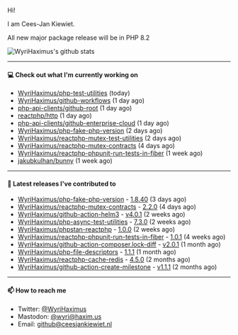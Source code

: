 Hi!

I am Cees-Jan Kiewiet.

All new major package release will be in PHP 8.2

![WyriHaximus's github stats](https://github-readme-stats.vercel.app/api?username=WyriHaximus&show_icons=true)

---

#### 💻 Check out what I'm currently working on

- [WyriHaximus/php-test-utilities](https://github.com/WyriHaximus/php-test-utilities) (today)
- [WyriHaximus/github-workflows](https://github.com/WyriHaximus/github-workflows) (1 day ago)
- [php-api-clients/github-root](https://github.com/php-api-clients/github-root) (1 day ago)
- [reactphp/http](https://github.com/reactphp/http) (1 day ago)
- [php-api-clients/github-enterprise-cloud](https://github.com/php-api-clients/github-enterprise-cloud) (1 day ago)
- [WyriHaximus/php-fake-php-version](https://github.com/WyriHaximus/php-fake-php-version) (2 days ago)
- [WyriHaximus/reactphp-mutex-test-utilities](https://github.com/WyriHaximus/reactphp-mutex-test-utilities) (2 days ago)
- [WyriHaximus/reactphp-mutex-contracts](https://github.com/WyriHaximus/reactphp-mutex-contracts) (4 days ago)
- [WyriHaximus/reactphp-phpunit-run-tests-in-fiber](https://github.com/WyriHaximus/reactphp-phpunit-run-tests-in-fiber) (1 week ago)
- [jakubkulhan/bunny](https://github.com/jakubkulhan/bunny) (1 week ago)

---

#### 🔭 Latest releases I've contributed to

- [WyriHaximus/php-fake-php-version](https://github.com/WyriHaximus/php-fake-php-version) - [1.8.40](https://github.com/WyriHaximus/php-fake-php-version/releases/tag/1.8.40) (3 days ago)
- [WyriHaximus/reactphp-mutex-contracts](https://github.com/WyriHaximus/reactphp-mutex-contracts) - [2.2.0](https://github.com/WyriHaximus/reactphp-mutex-contracts/releases/tag/2.2.0) (4 days ago)
- [WyriHaximus/github-action-helm3](https://github.com/WyriHaximus/github-action-helm3) - [v4.0.1](https://github.com/WyriHaximus/github-action-helm3/releases/tag/v4.0.1) (2 weeks ago)
- [WyriHaximus/php-async-test-utilities](https://github.com/WyriHaximus/php-async-test-utilities) - [7.3.0](https://github.com/WyriHaximus/php-async-test-utilities/releases/tag/7.3.0) (2 weeks ago)
- [WyriHaximus/phpstan-reactphp](https://github.com/WyriHaximus/phpstan-reactphp) - [1.0.0](https://github.com/WyriHaximus/phpstan-reactphp/releases/tag/1.0.0) (2 weeks ago)
- [WyriHaximus/reactphp-phpunit-run-tests-in-fiber](https://github.com/WyriHaximus/reactphp-phpunit-run-tests-in-fiber) - [1.0.1](https://github.com/WyriHaximus/reactphp-phpunit-run-tests-in-fiber/releases/tag/1.0.1) (4 weeks ago)
- [WyriHaximus/github-action-composer.lock-diff](https://github.com/WyriHaximus/github-action-composer.lock-diff) - [v2.0.1](https://github.com/WyriHaximus/github-action-composer.lock-diff/releases/tag/v2.0.1) (1 month ago)
- [WyriHaximus/php-file-descriptors](https://github.com/WyriHaximus/php-file-descriptors) - [1.1.1](https://github.com/WyriHaximus/php-file-descriptors/releases/tag/1.1.1) (1 month ago)
- [WyriHaximus/reactphp-cache-redis](https://github.com/WyriHaximus/reactphp-cache-redis) - [4.5.0](https://github.com/WyriHaximus/reactphp-cache-redis/releases/tag/4.5.0) (2 months ago)
- [WyriHaximus/github-action-create-milestone](https://github.com/WyriHaximus/github-action-create-milestone) - [v1.1.1](https://github.com/WyriHaximus/github-action-create-milestone/releases/tag/v1.1.1) (2 months ago)

---

#### 📫 How to reach me

- Twitter: [@WyriHaximus](https://twitter.com/WyriHaximus)
- Mastodon: [@wyri@haxim.us](https://toot-toot.wyrihaxim.us/@wyri)
- Email: [github@ceesjankiewiet.nl](mailto:github@ceesjankiewiet.nl)

